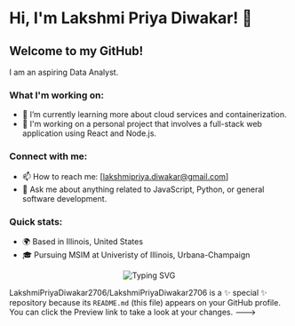 # Hi, I'm Lakshmi Priya Diwakar! 👋

## Welcome to my GitHub!

I am an aspiring Data Analyst.

### What I'm working on:
- 🌱 I’m currently learning more about cloud services and containerization.
- 🔭 I'm working on a personal project that involves a full-stack web application using React and Node.js.

### Connect with me:
- 📫 How to reach me: [lakshmipriya.diwakar@gmail.com]
- 💬 Ask me about anything related to JavaScript, Python, or general software development.

### Quick stats:
- 🌍 Based in Illinois, United States
- 🎓 Pursuing MSIM at Univeristy of Illinois, Urbana-Champaign

<div align="center">
    <img src="https://readme-typing-svg.herokuapp.com?font=Jetbrains+mono&size=40&duration=3000&color=33FF33&center=true&vCenter=true&width=435&lines=Hey+I+am+Lakshmi+Priya+Diwakar;Welcome+to+my+Github" alt="Typing SVG"/>
</div>







LakshmiPriyaDiwakar2706/LakshmiPriyaDiwakar2706 is a ✨ special ✨ repository because its `README.md` (this file) appears on your GitHub profile.
You can click the Preview link to take a look at your changes.
--->
